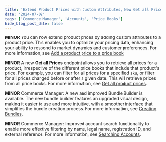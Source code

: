 ```yaml
---
title: 'Extend Product Prices with Custom Attributes, New Get all Prices Endpoint, Improved Bundle Builder, Improved Account Search'
date: '2024-07-02'
tags: ['Commerce Manager', 'Accounts', 'Price Books']
hide_blog_post_date: false
---
```


**MINOR** You can now extend product prices by adding custom attributes to a product price. This enables you to optimize your pricing data, enhancing your ability to respond to market dynamics and customer preferences. For more information, see [Add a product price to a price book](/docs/api/pxm/pricebooks/create-product-price).

**MINOR** A new **Get all Prices** endpoint allows you to retrieve all prices for a product, irrespective of the different price books that include that product's price. For example, you can filter for all prices for a specified `sku`, or filter for all prices changed before or after a given date. This will retrieve prices from all price books. For more information, see [Get all product prices](/docs/api/pxm/pricbooks/get-prices).

**MINOR** Commerce Manager: A new and improved Bundle Builder is available. The new bundle builder features an upgraded visual design, making it easier to use and more intuitive, with a smoother interface that simplifies the bundle creation process. For more information, see [Creating Bundles](/docs/commerce-manager/product-experience-manager/bundles/bundle-configuration).

**MINOR** Commerce Manager: Improved account search functionality to enable more effective filtering by name, legal name, registration ID, and external reference. For more information, see [Searching Accounts](https://elasticpath.dev/docs/commerce-manager/account-management/accounts#searching-accounts).
